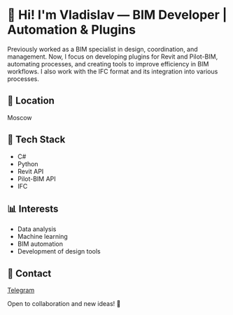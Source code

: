 # 🚀 Hi! I'm Vladislav — BIM Developer | Automation & Plugins  

Previously worked as a BIM specialist in design, coordination, and management. Now, I focus on developing plugins for Revit and Pilot-BIM, automating processes, and creating tools to improve efficiency in BIM workflows. I also work with the IFC format and its integration into various processes.  

## 📍 Location  
Moscow  

## 🔧 Tech Stack  
- C#  
- Python  
- Revit API  
- Pilot-BIM API  
- IFC  

## 📊 Interests  
- Data analysis  
- Machine learning  
- BIM automation  
- Development of design tools  

## 📩 Contact  
[Telegram](https://t.me/VladosRev)  

Open to collaboration and new ideas! 🚀
